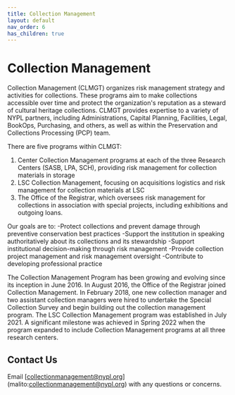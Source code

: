 ```yaml
---
title: Collection Management
layout: default
nav_order: 6
has_children: true
---
```


# Collection Management

Collection Management (CLMGT) organizes risk management strategy and activities for collections. These programs aim to make collections accessible over time and protect the organization's reputation as a steward of cultural heritage collections. CLMGT provides expertise to a variety of NYPL partners, including Administrations, Capital Planning, Facilities, Legal, BookOps, Purchasing, and others, as well as within the Preservation and Collections Processing (PCP) team. 

There are five programs within CLMGT:
1. Center Collection Management programs at each of the three Research Centers (SASB, LPA, SCH), providing risk management for collection materials in storage
2. LSC Collection Management, focusing on acquisitions logistics and risk management for collection materials at LSC
3. The Office of the Registrar, which oversees risk management for collections in association with special projects, including exhibitions and outgoing loans.

Our goals are to:
-Protect collections and prevent damage through preventive conservation best practices
-Support the institution in speaking authoritatively about its collections and its stewardship
-Support institutional decision-making through risk management
-Provide collection project management and risk management oversight
-Contribute to developing professional practice

The Collection Management Program has been growing and evolving since its inception in June 2016. In August 2016, the Office of the Registrar joined Collection Management. In February 2018, one new collection manager and two assistant collection managers were hired to undertake the Special Collection Survey and begin building out the collection management program. The LSC Collection Management program was established in July 2021. A significant milestone was achieved in Spring 2022 when the program expanded to include Collection Management programs at all three research centers. 

## Contact Us
Email [collectionmanagement@nypl.org] (malito:collectionmanagement@nypl.org) with any questions or concerns.